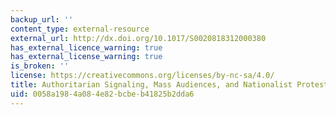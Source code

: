 ```yaml
---
backup_url: ''
content_type: external-resource
external_url: http://dx.doi.org/10.1017/S0020818312000380
has_external_licence_warning: true
has_external_license_warning: true
is_broken: ''
license: https://creativecommons.org/licenses/by-nc-sa/4.0/
title: Authoritarian Signaling, Mass Audiences, and Nationalist Protest in China
uid: 0058a198-4a08-4e82-bcbe-b41825b2dda6
---
```


